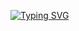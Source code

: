<a href="https://git.io/typing-svg"><img src="https://readme-typing-svg.herokuapp.com?font=minecraft&duration=10000&pause=1000&color=000000&background=FFFFFF00&center=true&vCenter=true&repeat=false&width=1000&lines=Is+your+plan+txt+or+exe%3F" alt="Typing SVG" /></a>
